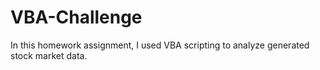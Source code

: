 # VBA-Challenge
In this homework assignment, I used VBA scripting to analyze generated stock market data.
